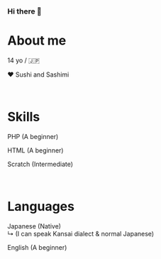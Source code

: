 <h3>Hi there 👊</h3>
<h1>About me</h1>
<p>14 yo / 🇯🇵</p>
<p>❤ Sushi and Sashimi</p>
&nbsp;
<h1>Skills</h1>
<p>PHP (A beginner)</p>
<p>HTML (A beginner)</p>
<p>Scratch (Intermediate)</p>
&nbsp;
<h1>Languages</h1>
<p>Japanese (Native)<br>
↳ (I can speak Kansai dialect & normal Japanese)</p>
<p>English (A beginner)</p>
